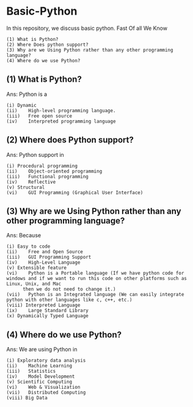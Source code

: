# Basic-Python
In this repository, we discuss basic python. 
Fast Of all We Know 
```
(1)	What is Python?
(2)	Where Does python support?
(3)	Why are we Using Python rather than any other programming language?
(4)	Where do we use Python?
```

## (1)	What is Python? 
Ans: Python is a
```
(i)	Dynamic
(ii)	High-level programming language.
(iii)	Free open source 
(iv)	Interpreted programming language
```

## (2)	Where does Python support?
Ans: Python support in 
```
(i)	Procedural programming
(ii)	Object-oriented programming
(iii)	Functional programming
(iv)	Reflective
(v)	Structural
(vi)	GUI Programming (Graphical User Interface)
```
      
## (3)	Why are we Using Python rather than any other programming language?
Ans:  Because 
```
(i)	Easy to code 
(ii)	Free and Open Source
(iii)	GUI Programming Support
(iv)	High-Level Language
(v)	Extensible feature
(vi)	Python is a Portable language (If we have python code for windows and if we want to run this code on other platforms such as Linux, Unix, and Mac
      then we do not need to change it.)
(vii)	Python is an Integrated language (We can easily integrate python with other languages like c, c++, etc.)
(viii) Interpreted Language 
(ix)	Large Standard Library
(x)	Dynamically Typed Language
```

## (4)	Where do we use Python?
Ans:  We are using Python in 
``` 
(i)	Exploratory data analysis
(ii)	Machine Learning
(iii)	Statistics
(iv)	Model Development
(v)	Scientific Computing
(vi)	Web & Visualization
(vii)	Distributed Computing
(viii) Big Data
```
                

